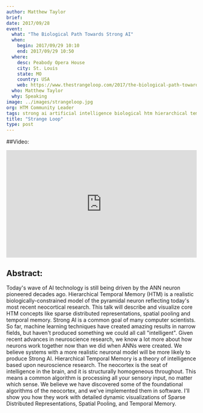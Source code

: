 ```yaml
---
author: Matthew Taylor
brief:
date: 2017/09/28
event:
  what: "The Biological Path Towards Strong AI"
  when:
    begin: 2017/09/29 10:10
    end: 2017/09/29 10:50
  where:
    desc: Peabody Opera House
    city: St. Louis
    state: MO
    country: USA
    web: https://www.thestrangeloop.com/2017/the-biological-path-towards-strong-ai.html
  who: Matthew Taylor
  why: Speaking
image: ../images/strangeloop.jpg
org: HTM Community Leader
tags: strong ai artificial intelligence biological htm hierarchical temporal memory computing strangeloop brain
title: "Strange Loop"
type: post
---
```

##Video:

<iframe width="504" height="283.5" src="https://www.youtube.com/embed/-h-cz7yY-G8" frameborder="0" gesture="media" allow="encrypted-media" allowfullscreen></iframe>

## Abstract:

Today's wave of AI technology is still being driven by the ANN neuron pioneered
decades ago. Hierarchical Temporal Memory (HTM) is a realistic
biologically-constrained model of the pyramidal neuron reflecting today's most
recent neocortical research. This talk will describe and visualize core HTM
concepts like sparse distributed representations, spatial pooling and temporal
memory. Strong AI is a common goal of many computer scientists. So far, machine
learning techniques have created amazing results in narrow fields, but haven't
produced something we could all call "intelligent". Given recent advances in
neuroscience research, we know a lot more about how neurons work together now
than we did when ANNs were created. We believe systems with a more realistic
neuronal model will be more likely to produce Strong AI. Hierarchical Temporal
Memory is a theory of intelligence based upon neuroscience research. The
neocortex is the seat of intelligence in the brain, and it is structurally
homogeneous throughout. This means a common algorithm is processing all your
sensory input, no matter which sense. We believe we have discovered some of the
foundational algorithms of the neocortex, and we've implemented them in
software. I'll show you how they work with detailed dynamic visualizations of
Sparse Distributed Representations, Spatial Pooling, and Temporal Memory.
